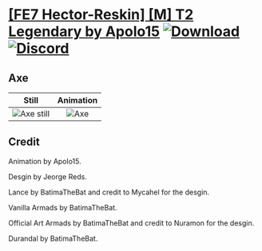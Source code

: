 # [\[FE7 Hector-Reskin\] \[M\] T2 Legendary by Apolo15](./) [![Download](https://img.shields.io/badge/Download--red?style=social&logo=github)](https://minhaskamal.github.io/DownGit/#/home?url=https://github.com/Klokinator/FE-Repo/tree/main/Battle%20Animations%2FLords%20-%20Vanilla%20and%20Custom%2F%5BFE7%20Hector-Reskin%5D%20%5BM%5D%20T2%20Legendary%20by%20Apolo15%2F3.%20Axe) [![Discord](https://img.shields.io/badge/Discord--blue?style=social&logo=discord)](https://discord.gg/C7VNGnyTPA)

## Axe

| Still | Animation |
| :---: | :-------: |
| ![Axe still](./Axe_000.png) | ![Axe](./Axe.gif) |

## Credit

Animation by Apolo15.

Desgin by Jeorge Reds.

Lance by BatimaTheBat and credit to Mycahel for the desgin.

Vanilla Armads by BatimaTheBat.

Official Art Armads by BatimaTheBat and credit to Nuramon for the desgin.

Durandal by BatimaTheBat.
